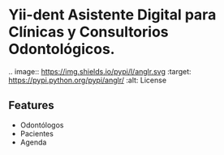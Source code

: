 # Yii-dent Asistente Digital para Clínicas y Consultorios Odontológicos.

.. image:: https://img.shields.io/pypi/l/anglr.svg
    :target: https://pypi.python.org/pypi/anglr/
    :alt: License

## Features
- Odontólogos
- Pacientes
- Agenda
